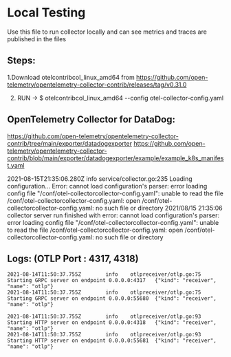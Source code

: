 # Local Testing
Use this file to run collector locally and can see metrics and traces are published in the files 

Steps:
---
1.Download otelcontribcol_linux_amd64 from https://github.com/open-telemetry/opentelemetry-collector-contrib/releases/tag/v0.31.0

2. RUN -> 
$ otelcontribcol_linux_amd64 --config otel-collector-config.yaml


OpenTelemetry Collector for DataDog:
---
https://github.com/open-telemetry/opentelemetry-collector-contrib/tree/main/exporter/datadogexporter
https://github.com/open-telemetry/opentelemetry-collector-contrib/blob/main/exporter/datadogexporter/example/example_k8s_manifest.yaml


2021-08-15T21:35:06.280Z        info    service/collector.go:235        Loading configuration...
Error: cannot load configuration's parser: error loading config file "/conf/otel-collectorcollector-config.yaml": unable to read the file /conf/otel-collectorcollector-config.yaml: open /conf/otel-collectorcollector-config.yaml: no such file or directory
2021/08/15 21:35:06 collector server run finished with error: cannot load configuration's parser: error loading config file "/conf/otel-collectorcollector-config.yaml": unable to read the file /conf/otel-collectorcollector-config.yaml: open /conf/otel-collectorcollector-config.yaml: no such file or directory

Logs: (OTLP Port : 4317, 4318)
---
```
2021-08-14T11:50:37.755Z        info    otlpreceiver/otlp.go:75 Starting GRPC server on endpoint 0.0.0.0:4317   {"kind": "receiver", "name": "otlp"}
2021-08-14T11:50:37.755Z        info    otlpreceiver/otlp.go:75 Starting GRPC server on endpoint 0.0.0.0:55680  {"kind": "receiver", "name": "otlp"}

2021-08-14T11:50:37.755Z        info    otlpreceiver/otlp.go:93 Starting HTTP server on endpoint 0.0.0.0:4318   {"kind": "receiver", "name": "otlp"}
2021-08-14T11:50:37.755Z        info    otlpreceiver/otlp.go:93 Starting HTTP server on endpoint 0.0.0.0:55681  {"kind": "receiver", "name": "otlp"}
```
